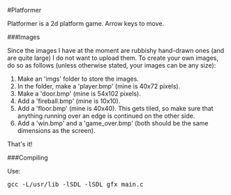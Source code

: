#Platformer

Platformer is a 2d platform game. Arrow keys to move.

###Images

Since the images I have at the moment are rubbishy hand-drawn ones (and are quite large) I do not want to upload them. To create your own images, do so as follows (unless otherwise stated, your images can be any size):

1. Make an 'imgs' folder to store the images.
2. In the folder, make a 'player.bmp' (mine is 40x72 pixels).
3. Make a 'door.bmp' (mine is 54x102 pixels).
4. Add a 'fireball.bmp' (mine is 10x10).
5. Add a 'floor.bmp' (mine is 40x40). This gets tiled, so make sure that anything running over an edge is continued on the other side.
6. Add a 'win.bmp' and a 'game_over.bmp' (both should be the same dimensions as the screen).

That's it!

###Compiling

Use:<pre>gcc -L/usr/lib -lSDL -lSDL_gfx main.c</pre>


